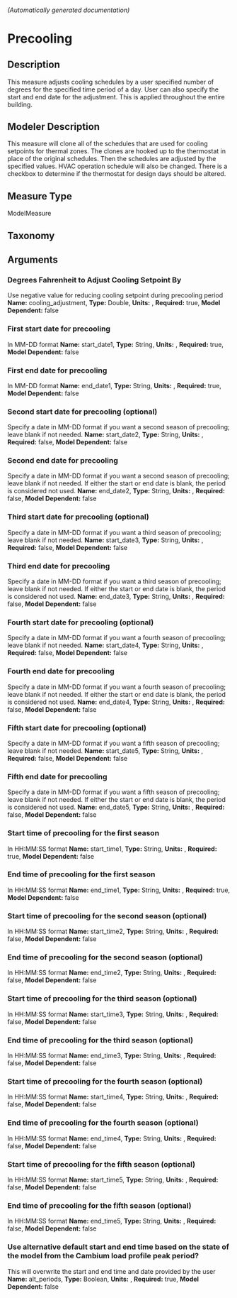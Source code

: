 

###### (Automatically generated documentation)

# Precooling

## Description
This measure adjusts cooling schedules by a user specified number of degrees for the specified time period of a day. User can also specify the start and end date for the adjustment. This is applied throughout the entire building.

## Modeler Description
This measure will clone all of the schedules that are used for cooling setpoints for thermal zones. The clones are hooked up to the thermostat in place of the original schedules. Then the schedules are adjusted by the specified values. HVAC operation schedule will also be changed. There is a checkbox to determine if the thermostat for design days should be altered.

## Measure Type
ModelMeasure

## Taxonomy


## Arguments


### Degrees Fahrenheit to Adjust Cooling Setpoint By
Use negative value for reducing cooling setpoint during precooling period
**Name:** cooling_adjustment,
**Type:** Double,
**Units:** ,
**Required:** true,
**Model Dependent:** false

### First start date for precooling
In MM-DD format
**Name:** start_date1,
**Type:** String,
**Units:** ,
**Required:** true,
**Model Dependent:** false

### First end date for precooling
In MM-DD format
**Name:** end_date1,
**Type:** String,
**Units:** ,
**Required:** true,
**Model Dependent:** false

### Second start date for precooling (optional)
Specify a date in MM-DD format if you want a second season of precooling; leave blank if not needed.
**Name:** start_date2,
**Type:** String,
**Units:** ,
**Required:** false,
**Model Dependent:** false

### Second end date for precooling
Specify a date in MM-DD format if you want a second season of precooling; leave blank if not needed. If either the start or end date is blank, the period is considered not used.
**Name:** end_date2,
**Type:** String,
**Units:** ,
**Required:** false,
**Model Dependent:** false

### Third start date for precooling (optional)
Specify a date in MM-DD format if you want a third season of precooling; leave blank if not needed.
**Name:** start_date3,
**Type:** String,
**Units:** ,
**Required:** false,
**Model Dependent:** false

### Third end date for precooling
Specify a date in MM-DD format if you want a third season of precooling; leave blank if not needed. If either the start or end date is blank, the period is considered not used.
**Name:** end_date3,
**Type:** String,
**Units:** ,
**Required:** false,
**Model Dependent:** false

### Fourth start date for precooling (optional)
Specify a date in MM-DD format if you want a fourth season of precooling; leave blank if not needed.
**Name:** start_date4,
**Type:** String,
**Units:** ,
**Required:** false,
**Model Dependent:** false

### Fourth end date for precooling
Specify a date in MM-DD format if you want a fourth season of precooling; leave blank if not needed. If either the start or end date is blank, the period is considered not used.
**Name:** end_date4,
**Type:** String,
**Units:** ,
**Required:** false,
**Model Dependent:** false

### Fifth start date for precooling (optional)
Specify a date in MM-DD format if you want a fifth season of precooling; leave blank if not needed.
**Name:** start_date5,
**Type:** String,
**Units:** ,
**Required:** false,
**Model Dependent:** false

### Fifth end date for precooling
Specify a date in MM-DD format if you want a fifth season of precooling; leave blank if not needed. If either the start or end date is blank, the period is considered not used.
**Name:** end_date5,
**Type:** String,
**Units:** ,
**Required:** false,
**Model Dependent:** false

### Start time of precooling for the first season
In HH:MM:SS format
**Name:** start_time1,
**Type:** String,
**Units:** ,
**Required:** true,
**Model Dependent:** false

### End time of precooling for the first season
In HH:MM:SS format
**Name:** end_time1,
**Type:** String,
**Units:** ,
**Required:** true,
**Model Dependent:** false

### Start time of precooling for the second season (optional)
In HH:MM:SS format
**Name:** start_time2,
**Type:** String,
**Units:** ,
**Required:** false,
**Model Dependent:** false

### End time of precooling for the second season (optional)
In HH:MM:SS format
**Name:** end_time2,
**Type:** String,
**Units:** ,
**Required:** false,
**Model Dependent:** false

### Start time of precooling for the third season (optional)
In HH:MM:SS format
**Name:** start_time3,
**Type:** String,
**Units:** ,
**Required:** false,
**Model Dependent:** false

### End time of precooling for the third season (optional)
In HH:MM:SS format
**Name:** end_time3,
**Type:** String,
**Units:** ,
**Required:** false,
**Model Dependent:** false

### Start time of precooling for the fourth season (optional)
In HH:MM:SS format
**Name:** start_time4,
**Type:** String,
**Units:** ,
**Required:** false,
**Model Dependent:** false

### End time of precooling for the fourth season (optional)
In HH:MM:SS format
**Name:** end_time4,
**Type:** String,
**Units:** ,
**Required:** false,
**Model Dependent:** false

### Start time of precooling for the fifth season (optional)
In HH:MM:SS format
**Name:** start_time5,
**Type:** String,
**Units:** ,
**Required:** false,
**Model Dependent:** false

### End time of precooling for the fifth season (optional)
In HH:MM:SS format
**Name:** end_time5,
**Type:** String,
**Units:** ,
**Required:** false,
**Model Dependent:** false

### Use alternative default start and end time based on the state of the model from the Cambium load profile peak period?
This will overwrite the start and end time and date provided by the user
**Name:** alt_periods,
**Type:** Boolean,
**Units:** ,
**Required:** true,
**Model Dependent:** false




